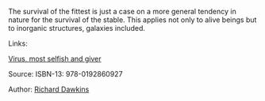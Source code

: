The survival of the fittest is just a case on a more general tendency in nature for the survival of the stable. This applies not only to alive beings but to inorganic structures, galaxies included.

Links:

[Virus, most selfish and giver](virus_most_selfish_and_giver.md)


Source: ISBN-13: 978-0192860927

Author: [Richard Dawkins](authors/richard_dawkins.md)